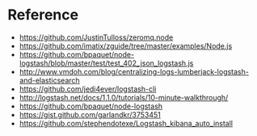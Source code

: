 
Reference
=========

  * https://github.com/JustinTulloss/zeromq.node
  * https://github.com/imatix/zguide/tree/master/examples/Node.js
  * https://github.com/bpaquet/node-logstash/blob/master/test/test_402_json_logstash.js
  * http://www.vmdoh.com/blog/centralizing-logs-lumberjack-logstash-and-elasticsearch
  * https://github.com/jedi4ever/logstash-cli
  * http://logstash.net/docs/1.1.0/tutorials/10-minute-walkthrough/
  * https://github.com/bpaquet/node-logstash
  * https://gist.github.com/garlandkr/3753451
  * https://github.com/stephendotexe/Logstash_kibana_auto_install
